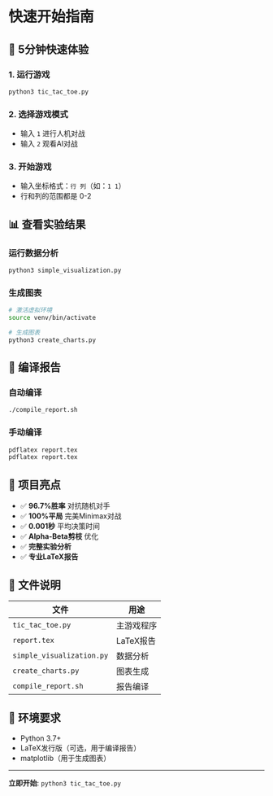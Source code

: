 # 快速开始指南

## 🚀 5分钟快速体验

### 1. 运行游戏
```bash
python3 tic_tac_toe.py
```

### 2. 选择游戏模式
- 输入 `1` 进行人机对战
- 输入 `2` 观看AI对战

### 3. 开始游戏
- 输入坐标格式：`行 列`（如：`1 1`）
- 行和列的范围都是 0-2

## 📊 查看实验结果

### 运行数据分析
```bash
python3 simple_visualization.py
```

### 生成图表
```bash
# 激活虚拟环境
source venv/bin/activate

# 生成图表
python3 create_charts.py
```

## 📄 编译报告

### 自动编译
```bash
./compile_report.sh
```

### 手动编译
```bash
pdflatex report.tex
pdflatex report.tex
```

## 🎯 项目亮点

- ✅ **96.7%胜率** 对抗随机对手
- ✅ **100%平局** 完美Minimax对战
- ✅ **0.001秒** 平均决策时间
- ✅ **Alpha-Beta剪枝** 优化
- ✅ **完整实验分析**
- ✅ **专业LaTeX报告**

## 📁 文件说明

| 文件 | 用途 |
|------|------|
| `tic_tac_toe.py` | 主游戏程序 |
| `report.tex` | LaTeX报告 |
| `simple_visualization.py` | 数据分析 |
| `create_charts.py` | 图表生成 |
| `compile_report.sh` | 报告编译 |

## 🔧 环境要求

- Python 3.7+
- LaTeX发行版（可选，用于编译报告）
- matplotlib（用于生成图表）

---

**立即开始**: `python3 tic_tac_toe.py` 